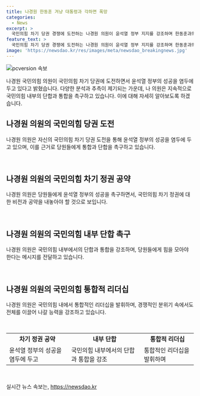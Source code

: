```yaml
---
title: 나경원 한동훈 겨냥 대통령과 각하면 폭망
categories:
  - News
excerpt: >
  국민의힘 차기 당권 경쟁에 도전하는 나경원 의원이 윤석열 정부 지지를 강조하며 한동훈과의 관계를 에둘러 언급했습니다. 당원들에게 당의 통합을 촉구하며 이재명의 더불어민주당과의 대결에 대비하고 있는 것으로 보입니다. 해당 발언은 불화설을 회피하면서도 각 세움을 강조하는 등 전략적으로 해석됩니다.
feature_text: >
  국민의힘 차기 당권 경쟁에 도전하는 나경원 의원이 윤석열 정부 지지를 강조하며 한동훈과의 관계를 에둘러 언급했습니다. 당원들에게 당의 통합을 촉구하며 이재명의 더불어민주당과의 대결에 대비하고 있는 것으로 보입니다. 해당 발언은 불화설을 회피하면서도 각 세움을 강조하는 등 전략적으로 해석됩니다.
image: 'https://newsdao.kr/res/images/meta/newsdao_breakingnews.jpg'
---
```


<p><img src="https://newsdao.kr/res/images/meta/newsdao_breakingnews.jpg" alt="pcversion 속보" /></p>

<p>나경원 국민의힘 의원이 국민의힘 차기 당권에 도전하면서 윤석열 정부의 성공을 염두에 두고 있다고 밝혔습니다. 다양한 분석과 추측이 제기되는 가운데, 나 의원은 지속적으로 국민의힘 내부의 단합과 통합을 촉구하고 있습니다. 이에 대해 자세히 알아보도록 하겠습니다. </p>

<h2 data-ke-size="size26">나경원 의원의 국민의힘 당권 도전</h2>

<p>나경원 의원은 자신의 국민의힘 차기 당권 도전을 통해 윤석열 정부의 성공을 염두에 두고 있으며, 이를 근거로 당원들에게 통합과 단합을 촉구하고 있습니다.</p>

<p data-ke-size="size16">&nbsp;</p>

<h2 data-ke-size="size26">나경원 의원의 국민의힘 차기 정권 공약</h2>

<p>나경원 의원은 당원들에게 윤석열 정부의 성공을 촉구하면서, 국민의힘 차기 정권에 대한 비전과 공약을 내놓아야 할 것으로 보입니다.</p>

<p data-ke-size="size16">&nbsp;</p>

<h2 data-ke-size="size26">나경원 의원의 국민의힘 내부 단합 촉구</h2>

<p>나경원 의원은 국민의힘 내부에서의 단합과 통합을 강조하며, 당원들에게 힘을 모아야 한다는 메시지를 전달하고 있습니다.</p>

<p data-ke-size="size16">&nbsp;</p>

<h2 data-ke-size="size26">나경원 의원의 국민의힘 통합적 리더십</h2>

<p>나경원 의원은 국민의힘 내에서 통합적인 리더십을 발휘하며, 경쟁적인 분위기 속에서도 전체를 이끌어 나갈 능력을 강조하고 있습니다.</p>

<p data-ke-size="size16">&nbsp;</p>

<table>
  <tr>
    <td style="text-align: center; height: 17px;"><b>차기 정권 공약</b></td>
    <td style="text-align: center; height: 17px;"><b>내부 단합</b></td>
    <td style="text-align: center; height: 17px;"><b>통합적 리더십</b></td>
  </tr>
  <tr>
    <td>윤석열 정부의 성공을 염두에 두고</td>
    <td>국민의힘 내부에서의 단합과 통합을 강조</td>
    <td>통합적인 리더십을 발휘하며</td>
  </tr>
</table>

<p data-ke-size="size16">&nbsp;</p>
실시간 뉴스 속보는, <a href="https://newsdao.kr" rel="dofollow">https://newsdao.kr</a>


